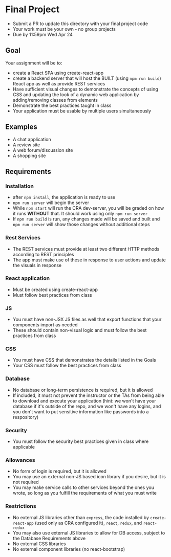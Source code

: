 # Final Project

* Submit a PR to update this directory with your final project code
* Your work must be your own - no group projects
* Due by 11:59pm Wed Apr 24

## Goal
Your assignment will be to:
* create a React SPA using create-react-app
* create a backend server that will host the BUILT (using `npm run build`) React app as well as provide REST services
* Have sufficient visual changes to demonstrate the concepts of using CSS and updating the look of a dynamic web application by adding/removing classes from elements
* Demonstrate the best practices taught in class
* Your application must be usable by multiple users simultaneously

## Examples
* A chat application
* A review site
* A web forum/discussion site
* A shopping site

## Requirements

### Installation
* after `npm install`, the application is ready to use
* `npm run server` will begin the server
* While `npm start` will run the CRA dev-server, you will be graded on how it runs **WITHOUT** that.  It should work using only `npm run server`
* If `npm run build` is run, any changes made will be saved and built and `npm run server` will show those changes without additional steps

### Rest Services
* The REST services must provide at least two different HTTP methods according to REST principles
* The app must make use of these in response to user actions and update the visuals in response

### React application
* Must be created using create-react-app
* Must follow best practices from class

### JS
* You must have non-JSX JS files as well that export functions that your components import as needed
* These should contain non-visual logic and must follow the best practices from class

### CSS
* You must have CSS that demonstrates the details listed in the Goals
* Your CSS must follow the best practices from class

### Database
* No database or long-term persistence is required, but it is allowed 
* If included, it must not prevent the instructor or the TAs from being able to download and execute your application (hint: we won't have your database if it's outside of the repo, and we won't have any logins, and you don't want to put sensitive information like passwords into a respository)

### Security
* You must follow the security best practices given in class where applicable

### Allowances
* No form of login is required, but it is allowed
* You may use an external non-JS based icon library if you desire, but it is not required
* You may make service calls to other services beyond the ones you wrote, so long as you fulfill the requirements of what you must write

### Restrictions
* No external JS libraries other than `express`, the code installed by `create-react-app` (used only as CRA configured it), `react`, `redux`, and `react-redux`
* You may also use external JS libraries to allow for DB access, subject to the Database Requirements above
* No external CSS libraries
* No external component libraries (no react-bootstrap)

